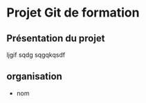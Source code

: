 # Projet Git de formation

## Présentation du projet

ljgif
sqdg
sqgqkqsdf


## organisation 
- nom
